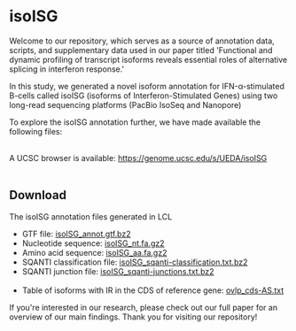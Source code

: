 # isoISG
Welcome to our repository, which serves as a source of annotation data, scripts, and supplementary data used in our paper titled 'Functional and dynamic profiling of transcript isoforms reveals essential roles of alternative splicing in interferon response.'

In this study, we generated a novel isoform annotation for IFN-α-stimulated B-cells called isoISG (isoforms of Interferon-Stimulated Genes) using two long-read sequencing platforms (PacBio IsoSeq and Nanopore)

To explore the isoISG annotation further, we have made available the following files:<br><br>

A UCSC browser is available: https://genome.ucsc.edu/s/UEDA/isoISG<br><br>


## Download
The isoISG annotation files generated in LCL
- GTF file: [isoISG_annot.gtf.bz2](https://drive.google.com/u/4/uc?id=1kFI3qG0Vw7UmQ0ZBjPIg_ywyhoOGo6AY&export=download)
- Nucleotide sequence: [isoISG_nt.fa.gz2](https://drive.google.com/u/4/uc?id=1PtJjRlbOMu1S2FKIUlRC4VnsVWj7pdj2&export=download)
- Amino acid sequence: [isoISG_aa.fa.gz2](https://drive.google.com/u/4/uc?id=185qRJncPlqiT_u-yKvlWbB9n1nRijfk7&export=download)
- SQANTI classification file: [isoISG_sqanti-classification.txt.bz2](https://drive.google.com/u/4/uc?id=1D9037FZ3P-0va6guvpDL-wVvTETwA5aK&export=download)
- SQANTI junction file: [isoISG_sqanti-junctions.txt.bz2](https://drive.google.com/u/4/uc?id=1Q4hk-w22he1ccR3sSEwjXqF5VD-inIir&export=download)<br><br>
- Table of isoforms with IR in the CDS of reference gene: [ovlp_cds-AS.txt](https://drive.google.com/file/d/1g6CcIbubZlIWKNNERwyr8kULIMlpuTmi&export=download)


If you're interested in our research, please check out our full paper for an overview of our main findings. Thank you for visiting our repository!


